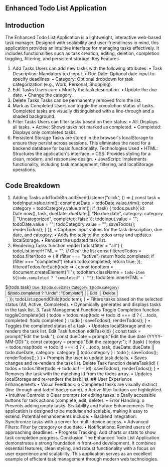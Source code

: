 ## Enhanced Todo List Application
## Introduction
The Enhanced Todo List Application is a lightweight, interactive web-based task manager.
Designed with scalability and user-friendliness in mind, this application provides an intuitive
interface for managing tasks effectively. It includes functionalities such as task creation,
editing, deletion, completion toggling, filtering, and persistent storage.
Key Features
1. Add Tasks
Users can add new tasks with the following attributes:
• Task Description: Mandatory text input.
• Due Date: Optional date input to specify deadlines.
• Category: Optional dropdown for task categorization (e.g., Work, Personal,
Shopping).
2. Edit Tasks
Users can:
• Modify the task description.
• Update the due date.
• Change the category.
3. Delete Tasks
Tasks can be permanently removed from the list.
4. Mark as Completed
Users can toggle the completion status of tasks. Completed tasks are visually distinguished
with a line-through and a shaded background.
5. Filter Tasks
Users can filter tasks based on their status:
• All: Displays all tasks.
• Active: Shows tasks not marked as completed.
• Completed: Displays only completed tasks.
6. Persistent Storage
Tasks are stored in the browser's localStorage to ensure they persist across sessions. This
eliminates the need for a backend database for basic functionality.
Technologies Used
• HTML: Structures the application's interface.
• CSS: Provides styling for a clean, modern, and responsive design.
• JavaScript: Implements functionality, including task management, filtering, and
localStorage operations.
## Code Breakdown
1. Adding Tasks
addTodoBtn.addEventListener("click", () => {
const task = todoInput.value.trim();
const dueDate = todoDate.value.trim();
const category = todoCategory.value.trim();
if (task) {
todos.push({
id: Date.now(),
task,
dueDate: dueDate || "No due date",
category: category || "Uncategorized",
completed: false
});
todoInput.value = "";
todoDate.value = "";
todoCategory.value = "";
saveTodos();
renderTodos();
}
});
• Captures input values for the task description, due date, and category.
• Adds the task to the todos array and updates localStorage.
• Renders the updated task list.
2. Rendering Tasks
function renderTodos(filter = "all") {
todoList.innerHTML = ""; // Clear the list
const filteredTodos = todos.filter(todo => {
if (filter === "active") return !todo.completed;
if (filter === "completed") return todo.completed;
return true;
});
filteredTodos.forEach(todo => {
const todoItem = document.createElement("li");
todoItem.className = `todo-item ${todo.completed ? "completed" : ""}`;
todoItem.innerHTML = `
<span>
${todo.task}
<small>Due: ${todo.dueDate}</small>
<small>Category: ${todo.category}</small>
</span>
<div>
<button class="complete-btn" onclick="toggleComplete(${todo.id})">
${todo.completed ? "Undo" : "Complete"}
</button>
<button class="edit-btn"
onclick="editTask(${todo.id})">Edit</button>
<button class="delete-btn"
onclick="deleteTask(${todo.id})">Delete</button>
</div>
`;
});
todoList.appendChild(todoItem);
}
• Filters tasks based on the selected status (All, Active, Completed).
• Dynamically generates and displays tasks in the task list.
3. Task Management Functions
Toggle Completion
function toggleComplete(id) {
todos = todos.map(todo =>
todo.id === id ? { ...todo, completed: !todo.completed } : todo
);
saveTodos();
renderTodos();
}
• Toggles the completed status of a task.
• Updates localStorage and re-renders the task list.
Edit Task
function editTask(id) {
const task = prompt("Edit the task:");
const dueDate = prompt("Edit the due date (YYYY-MM-DD):");
const category = prompt("Edit the category:");
if (task) {
todos = todos.map(todo =>
todo.id === id
? {
...todo,
task,
dueDate: dueDate || todo.dueDate,
category: category || todo.category
}
: todo
);
saveTodos();
renderTodos();
}
}
• Prompts the user to update task details.
• Saves changes and re-renders the task list.
Delete Task
function deleteTask(id) {
todos = todos.filter(todo => todo.id !== id);
saveTodos();
renderTodos();
}
• Removes the task with the matching id from the todos array.
• Updates localStorage and re-renders the task list.
## User Experience Enhancements
• Visual Feedback:
o Completed tasks are visually distinct (line-through and faded background).
o Active filter buttons are highlighted.
• Intuitive Controls:
o Clear prompts for editing tasks.
o Easily accessible buttons for task actions (complete, edit, delete).
• Error Handling:
o Prevents adding empty tasks.
Scalability and Future Enhancements
The application is designed to be modular and scalable, making it easy to extend. Potential
enhancements include:
• Backend Integration: Synchronize tasks with a server for multi-device access.
• Advanced Filters: Filter by category or due date.
• Notifications: Remind users of approaching deadlines.
• Progress Tracking: Add charts or stats to show task completion progress.
Conclusion
The Enhanced Todo List Application demonstrates a strong foundation in front-end
development. It combines essential features, clean styling, and robust functionality with a
focus on user experience and scalability. This application serves as an excellent example of
efficient task management through modern web technologies.